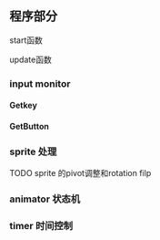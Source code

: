 ## 程序部分
start函数

update函数


### input monitor
#### Getkey
#### GetButton


### sprite 处理
TODO sprite 的pivot调整和rotation
filp

### animator 状态机

### timer 时间控制